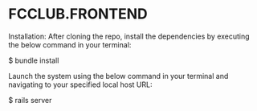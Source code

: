 # FCCLUB.FRONTEND




Installation:
After cloning the repo, install the dependencies by executing the below command in your terminal:

$ bundle install

Launch the system using the below command in your terminal and navigating to your specified local host URL:

$ rails server
